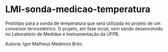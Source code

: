# LMI-sonda-medicao-temperatura

Protótipo para a sonda de temperatura que será utilizada no projeto de um conversor termoelétrico. O projeto, em fase incial, vem sendo desenvolvido no Laboratório de Medidas e Instrumentação da UFPB.

Autoria: Igor Matheus Medeiros Brito.